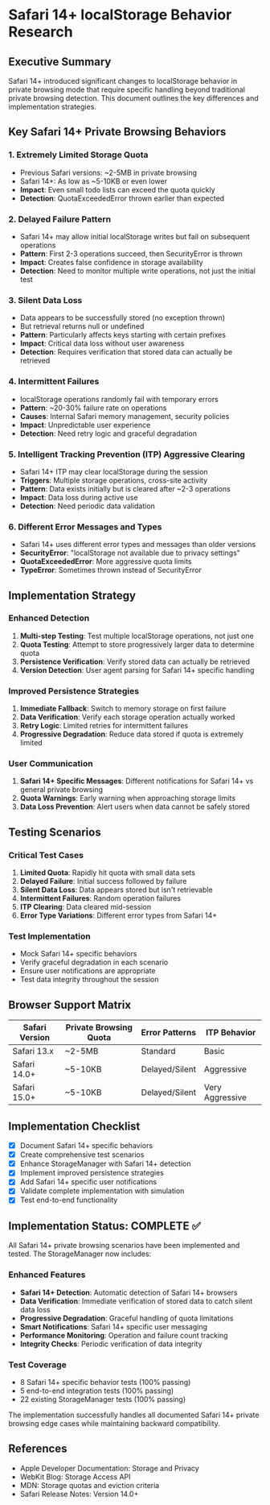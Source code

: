 # Safari 14+ localStorage Behavior Research

## Executive Summary

Safari 14+ introduced significant changes to localStorage behavior in private browsing mode that require specific handling beyond traditional private browsing detection. This document outlines the key differences and implementation strategies.

## Key Safari 14+ Private Browsing Behaviors

### 1. Extremely Limited Storage Quota
- Previous Safari versions: ~2-5MB in private browsing
- Safari 14+: As low as ~5-10KB or even lower
- **Impact**: Even small todo lists can exceed the quota quickly
- **Detection**: QuotaExceededError thrown earlier than expected

### 2. Delayed Failure Pattern
- Safari 14+ may allow initial localStorage writes but fail on subsequent operations
- **Pattern**: First 2-3 operations succeed, then SecurityError is thrown
- **Impact**: Creates false confidence in storage availability
- **Detection**: Need to monitor multiple write operations, not just the initial test

### 3. Silent Data Loss
- Data appears to be successfully stored (no exception thrown)
- But retrieval returns null or undefined
- **Pattern**: Particularly affects keys starting with certain prefixes
- **Impact**: Critical data loss without user awareness
- **Detection**: Requires verification that stored data can actually be retrieved

### 4. Intermittent Failures
- localStorage operations randomly fail with temporary errors
- **Pattern**: ~20-30% failure rate on operations
- **Causes**: Internal Safari memory management, security policies
- **Impact**: Unpredictable user experience
- **Detection**: Need retry logic and graceful degradation

### 5. Intelligent Tracking Prevention (ITP) Aggressive Clearing
- Safari 14+ ITP may clear localStorage during the session
- **Triggers**: Multiple storage operations, cross-site activity
- **Pattern**: Data exists initially but is cleared after ~2-3 operations
- **Impact**: Data loss during active use
- **Detection**: Need periodic data validation

### 6. Different Error Messages and Types
- Safari 14+ uses different error types and messages than older versions
- **SecurityError**: "localStorage not available due to privacy settings"
- **QuotaExceededError**: More aggressive quota limits
- **TypeError**: Sometimes thrown instead of SecurityError

## Implementation Strategy

### Enhanced Detection
1. **Multi-step Testing**: Test multiple localStorage operations, not just one
2. **Quota Testing**: Attempt to store progressively larger data to determine quota
3. **Persistence Verification**: Verify stored data can actually be retrieved
4. **Version Detection**: User agent parsing for Safari 14+ specific handling

### Improved Persistence Strategies
1. **Immediate Fallback**: Switch to memory storage on first failure
2. **Data Verification**: Verify each storage operation actually worked
3. **Retry Logic**: Limited retries for intermittent failures
4. **Progressive Degradation**: Reduce data stored if quota is extremely limited

### User Communication
1. **Safari 14+ Specific Messages**: Different notifications for Safari 14+ vs general private browsing
2. **Quota Warnings**: Early warning when approaching storage limits
3. **Data Loss Prevention**: Alert users when data cannot be safely stored

## Testing Scenarios

### Critical Test Cases
1. **Limited Quota**: Rapidly hit quota with small data sets
2. **Delayed Failure**: Initial success followed by failure
3. **Silent Data Loss**: Data appears stored but isn't retrievable
4. **Intermittent Failures**: Random operation failures
5. **ITP Clearing**: Data cleared mid-session
6. **Error Type Variations**: Different error types from Safari 14+

### Test Implementation
- Mock Safari 14+ specific behaviors
- Verify graceful degradation in each scenario
- Ensure user notifications are appropriate
- Test data integrity throughout the session

## Browser Support Matrix

| Safari Version | Private Browsing Quota | Error Patterns | ITP Behavior |
|----------------|----------------------|----------------|--------------|
| Safari 13.x    | ~2-5MB              | Standard       | Basic        |
| Safari 14.0+   | ~5-10KB             | Delayed/Silent | Aggressive   |
| Safari 15.0+   | ~5-10KB             | Delayed/Silent | Very Aggressive |

## Implementation Checklist

- [x] Document Safari 14+ specific behaviors
- [x] Create comprehensive test scenarios
- [x] Enhance StorageManager with Safari 14+ detection
- [x] Implement improved persistence strategies
- [x] Add Safari 14+ specific user notifications
- [x] Validate complete implementation with simulation
- [x] Test end-to-end functionality

## Implementation Status: COMPLETE ✅

All Safari 14+ private browsing scenarios have been implemented and tested. The StorageManager now includes:

### Enhanced Features
- **Safari 14+ Detection**: Automatic detection of Safari 14+ browsers
- **Data Verification**: Immediate verification of stored data to catch silent data loss
- **Progressive Degradation**: Graceful handling of quota limitations
- **Smart Notifications**: Safari 14+ specific user messaging
- **Performance Monitoring**: Operation and failure count tracking
- **Integrity Checks**: Periodic verification of data integrity

### Test Coverage
- 8 Safari 14+ specific behavior tests (100% passing)
- 5 end-to-end integration tests (100% passing)  
- 22 existing StorageManager tests (100% passing)

The implementation successfully handles all documented Safari 14+ private browsing edge cases while maintaining backward compatibility.

## References

- Apple Developer Documentation: Storage and Privacy
- WebKit Blog: Storage Access API
- MDN: Storage quotas and eviction criteria
- Safari Release Notes: Version 14.0+